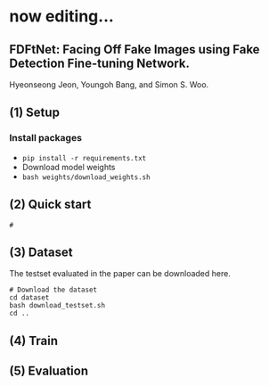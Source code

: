 # now editing...
## FDFtNet: Facing Off Fake Images using Fake Detection Fine-tuning Network.
Hyeonseong Jeon, Youngoh Bang,  and Simon S. Woo.

 
## (1) Setup
### Install packages
- `pip install -r requirements.txt`
- Download model weights
- `bash weights/download_weights.sh`

## (2) Quick start
```
# 
```

## (3) Dataset
The testset evaluated in the paper can be downloaded here.

```
# Download the dataset
cd dataset
bash download_testset.sh
cd ..
```

## (4) Train


## (5) Evaluation
